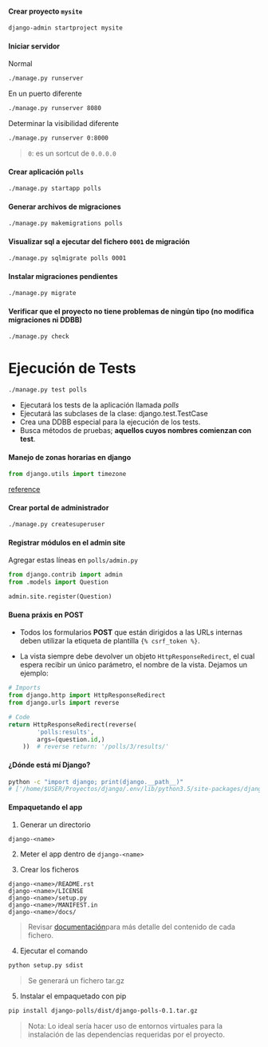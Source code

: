 #### Crear proyecto `mysite`

```bash
django-admin startproject mysite
```


#### Iniciar servidor

Normal
```bash
./manage.py runserver
```

En un puerto diferente
```bash
./manage.py runserver 8080
```

Determinar la visibilidad diferente
```bash
./manage.py runserver 0:8000
```
> `0`: es un sortcut de `0.0.0.0`


#### Crear aplicación `polls`

```bash
./manage.py startapp polls
```


#### Generar archivos de migraciones

```bash
./manage.py makemigrations polls
```


#### Visualizar sql a ejecutar del fichero `0001` de migración

```bash
./manage.py sqlmigrate polls 0001
```


#### Instalar migraciones pendientes

```bash
./manage.py migrate
```


#### Verificar que el proyecto no tiene problemas de ningún tipo (no modifica migraciones ni DDBB)

```bash
./manage.py check
```


# Ejecución de Tests

```bash
./manage.py test polls
```

 * Ejecutará los tests de la aplicación llamada *polls*
 * Ejecutará las subclases de la clase: django.test.TestCase
 * Crea una DDBB especial para la ejecución de los tests.
 * Busca métodos de pruebas; **aquellos cuyos nombres comienzan con test**.


#### Manejo de zonas horarias en django

```py
from django.utils import timezone
```

[reference](https://docs.djangoproject.com/es/2.0/topics/i18n/timezones/)



#### Crear portal de administrador

```bash
./manage.py createsuperuser
```


#### Registrar módulos en el admin site

Agregar estas líneas en `polls/admin.py`

```py
from django.contrib import admin
from .models import Question

admin.site.register(Question)
```


#### Buena práxis en POST

* Todos los formularios **POST** que están dirigidos a las URLs internas deben utilizar la etiqueta de plantilla `{% csrf_token %}`.

* La vista siempre debe devolver un objeto `HttpResponseRedirect`, el cual espera recibir un único parámetro, el nombre de la vista. Dejamos un ejemplo:

```python
# Imports
from django.http import HttpResponseRedirect
from django.urls import reverse

# Code
return HttpResponseRedirect(reverse(
        'polls:results',
        args=(question.id,)
    ))  # reverse return: '/polls/3/results/'
```


#### ¿Dónde está mí Django?

```bash
python -c "import django; print(django.__path__)"
# ['/home/$USER/Proyectos/django/.env/lib/python3.5/site-packages/django']
```


#### Empaquetando el app

1. Generar un directorio

  ```
  django-<name>
  ```

2. Meter el app dentro de `django-<name>`

3. Crear los ficheros

  ```
  django-<name>/README.rst
  django-<name>/LICENSE
  django-<name>/setup.py
  django-<name>/MANIFEST.in
  django-<name>/docs/
  ```
  > Revisar [documentación](https://docs.djangoproject.com/es/2.0/intro/reusable-apps/)para más detalle del contenido de cada fichero.

4. Ejecutar el comando

  ```bash
  python setup.py sdist
  ```
  > Se generará un fichero tar.gz

5. Instalar el empaquetado con pip

  ```bash
  pip install django-polls/dist/django-polls-0.1.tar.gz
  ```
  > Nota: Lo ideal sería hacer uso de entornos virtuales para la instalación de las dependencias requeridas por el proyecto.
